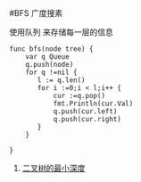 #BFS 广度搜素

使用队列 来存储每一层的信息
```text
func bfs(node tree) {
    var q Queue
    q.push(node)
    for q !=nil {
       l := q.len()
       for i :=0;i < l;i++ {
           cur :=q.pop()
           fmt.Println(cur.Val)
           q.push(cur.left)
           q.push(cur.right)
       }
    }

}
```


1. [二叉树的最小深度](/bfs/mini_height.go)
